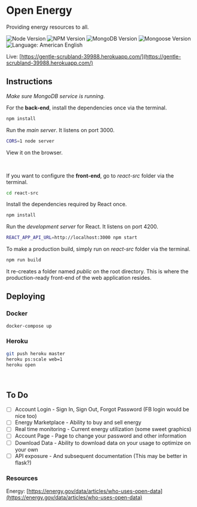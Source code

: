 # Open Energy

Providing energy resources to all. 

![Node Version](https://img.shields.io/badge/node-v6.11.0-yellowgreen.svg)
![NPM Version](https://img.shields.io/badge/npm-v3.10.10-blue.svg)
![MongoDB Version](https://img.shields.io/badge/mongodb-v3.4.2-blue.svg)
![Mongoose Version](https://img.shields.io/badge/mongoose-v4.10.8-blue.svg)
![Language: American English](https://img.shields.io/badge/language-american%20english-red.svg)


Live: [https://gentle-scrubland-39988.herokuapp.com/](https://gentle-scrubland-39988.herokuapp.com/)


## Instructions

*Make sure MongoDB service is running.*

For the **back-end**, install the dependencies once via the terminal.
```bash
npm install
```

Run the *main server*. It listens on port 3000.
```bash
CORS=1 node server
```
View it on the browser.

<br>

If you want to configure the **front-end**, go to *react-src* folder via the terminal.

```bash
cd react-src
```

Install the dependencies required by React once.
```bash
npm install
```

Run the *development server* for React. It listens on port 4200.
```bash
REACT_APP_API_URL=http://localhost:3000 npm start
```

To make a production build, simply run on *react-src* folder via the terminal.
```bash
npm run build
```

It re-creates a folder named *public* on the root directory. This is where the production-ready front-end of the web application resides.

## Deploying

### Docker
```bash
docker-compose up
```

### Heroku 
```bash
git push heroku master
heroku ps:scale web=1
heroku open
```
<br>

## To Do

- [ ] Account Login - Sign In, Sign Out, Forgot Password (FB login would be nice too)
- [ ] Energy Marketplace - Ability to buy and sell energy
- [ ] Real time monitoring - Current energy utilization (some sweet graphics)
- [ ] Account Page - Page to change your password and other information
- [ ] Download Data - Ability to download data on your usage to optimize on your own
- [ ] API exposure - And subsequent documentation (This may be better in flask?)

### Resources

Energy: [https://energy.gov/data/articles/who-uses-open-data](https://energy.gov/data/articles/who-uses-open-data)

